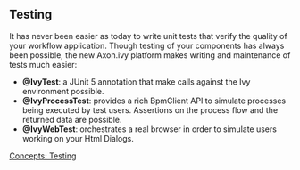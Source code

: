 ## Testing

It has never been easier as today to write unit tests that verify the quality of your workflow application.
Though testing of your components has always been possible, the new Axon.ivy platform makes writing and maintenance of tests much easier:

- __@IvyTest__: a JUnit 5 annotation that make calls against the Ivy environment possible.
- __@IvyProcessTest__: provides a rich BpmClient API to simulate processes being executed by test users. Assertions on the process flow and the returned data are possible.
- __@IvyWebTest__: orchestrates a real browser in order to simulate users working on your Html Dialogs.

<div class="short-links">
	<a href="${docBaseUrl}/concepts/testing/index.html" target="_blank" rel="noopener noreferrer">
	  <i class="fas fa-check-circle"></i> Concepts: Testing
	</a>
</div>
